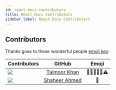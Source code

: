 ```yaml
---
id: react-docs-contributors
title: React Docs Contributors
sidebar_label: React Docs Contributors
---
```


## Contributors

Thanks goes to these wonderful people [emoji key](https://allcontributors.org/docs/en/emoji-key):

| Contributors        | GitHub           | Emoji  |
| ------------- |:-------------:|:-----:|
| <img src="https://avatars0.githubusercontent.com/u/27800340?s=150&v=4" /> | <a href="https://github.com/taimoormk">Taimoor Khan</a> | 🎨🤔🚧📆👀⚠️ |
| <img src="https://avatars0.githubusercontent.com/u/36134079?s=150&v=4" /> | <a href="https://github.com/sh-eer">Shaheer Ahmed</a> | 📖 |
